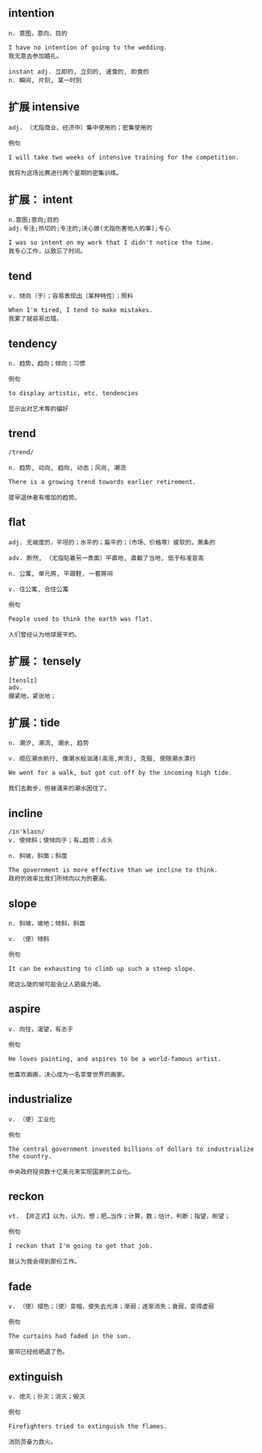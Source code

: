## intention
```
n. 意图，意向，目的

I have no intention of going to the wedding.
我无意去参加婚礼。

instant adj. 立即的, 立刻的, 速食的, 即食的
n. 瞬间, 片刻, 某一时刻
```
## 扩展 intensive
```
adj. （尤指商业、经济中）集中使用的；密集使用的

例句

I will take two weeks of intensive training for the competition.

我将为这场比赛进行两个星期的密集训练。
```

## 扩展： intent
```
n.意图;意向;目的
adj.专注;热切的;专注的;决心做(尤指伤害他人的事);专心

I was so intent on my work that I didn't notice the time.
我专心工作，以致忘了时间。
```

## tend
```
v. 倾向（于）；容易表现出（某种特性）；照料

When I'm tired, I tend to make mistakes.
我累了就容易出错。
```
## tendency
```
n. 趋势，趋向；倾向；习惯

例句

to display artistic, etc. tendencies

显示出对艺术等的偏好
```

## trend
```
/trend/

n. 趋势, 动向, 趋向, 动态；风尚, 潮流

There is a growing trend towards earlier retirement.

提早退休者有增加的趋势。
```
## flat
```
adj. 无坡度的，平坦的；水平的；扁平的；（市场、价格等）疲软的，萧条的

adv. 断然, （尤指贴着另一表面）平直地, 直截了当地, 低于标准音高

n. 公寓, 单元房, 平跟鞋, 一套房间

v. 住公寓, 合住公寓

例句

People used to think the earth was flat.

人们曾经认为地球是平的。
```



## 扩展： tensely
```
[tenslɪ]
adv.
绷紧地，紧张地；
```

## 扩展：tide
```
n. 潮汐, 潮流, 潮水, 趋势

v. 顺应潮水航行, 像潮水般汹涌(高涨,奔流), 克服, 使随潮水漂行

We went for a walk, but got cut off by the incoming high tide.

我们去散步，但被涌来的潮水困住了。
```
## incline
```
/ɪn'klaɪn/
v. 使倾斜；使倾向于；有…趋势；点头

n. 斜坡，斜面；斜度

The government is more effective than we incline to think.
政府的效率比我们所倾向以为的要高。
```
## slope
```
n. 斜坡，坡地；倾斜，斜面

v. （使）倾斜

例句

It can be exhausting to climb up such a steep slope.

爬这么陡的坡可能会让人筋疲力竭。
```
## aspire
```
v. 向往，渴望，有志于

例句

He loves painting, and aspires to be a world-famous artist.

他喜欢画画，决心成为一名享誉世界的画家。
```
## industrialize
```
v. （使）工业化

例句

The central government invested billions of dollars to industrialize the country.

中央政府投资数十亿美元来实现国家的工业化。
```
## reckon
```
vt. 【非正式】以为，认为，想；把…当作；计算，数；估计，判断；指望，盼望；

例句

I reckon that I'm going to get that job.

我认为我会得到那份工作。
```
## fade
```
v. （使）褪色；（使）变暗，使失去光泽；渐弱；逐渐消失；衰弱，变得虚弱

例句

The curtains had faded in the sun.

窗帘已经给晒退了色。
```
## extinguish
```
v. 熄灭；扑灭；消灭；毁灭

例句

Firefighters tried to extinguish the flames.

消防员奋力救火。
```